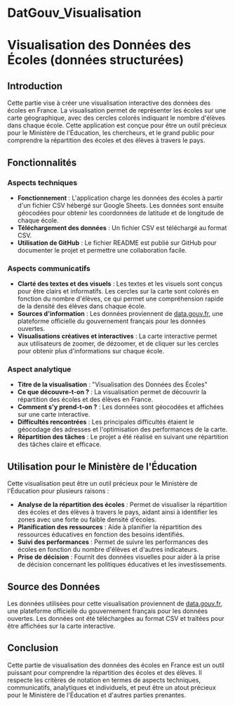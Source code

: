 # DatGouv_Visualisation

# Visualisation des Données des Écoles (données structurées)

## Introduction

Cette partie vise à créer une visualisation interactive des données des écoles en France. La visualisation permet de représenter les écoles sur une carte géographique, avec des cercles colorés indiquant le nombre d'élèves dans chaque école. Cette application est conçue pour être un outil précieux pour le Ministère de l'Éducation, les chercheurs, et le grand public pour comprendre la répartition des écoles et des élèves à travers le pays.

## Fonctionnalités

### Aspects techniques
- **Fonctionnement** : L'application charge les données des écoles à partir d'un fichier CSV hébergé sur Google Sheets. Les données sont ensuite géocodées pour obtenir les coordonnées de latitude et de longitude de chaque école.
- **Téléchargement des données** : Un fichier CSV est téléchargé au format CSV.
- **Utilisation de GitHub** : Le fichier README est publié sur GitHub pour documenter le projet et permettre une collaboration facile.

### Aspects communicatifs
- **Clarté des textes et des visuels** : Les textes et les visuels sont conçus pour être clairs et informatifs. Les cercles sur la carte sont colorés en fonction du nombre d'élèves, ce qui permet une compréhension rapide de la densité des élèves dans chaque école.
- **Sources d'information** : Les données proviennent de [data.gouv.fr](https://www.data.gouv.fr/), une plateforme officielle du gouvernement français pour les données ouvertes.
- **Visualisations créatives et interactives** : La carte interactive permet aux utilisateurs de zoomer, de dézoomer, et de cliquer sur les cercles pour obtenir plus d'informations sur chaque école.

### Aspect analytique
- **Titre de la visualisation** : "Visualisation des Données des Écoles"
- **Ce que découvre-t-on ?** : La visualisation permet de découvrir la répartition des écoles et des élèves en France.
- **Comment s'y prend-t-on ?** : Les données sont géocodées et affichées sur une carte interactive.
- **Difficultés rencontrées** : Les principales difficultés étaient le géocodage des adresses et l'optimisation des performances de la carte.
- **Répartition des tâches** : Le projet a été réalisé en suivant une répartition des tâches claire et efficace.

## Utilisation pour le Ministère de l'Éducation

Cette visualisation peut être un outil précieux pour le Ministère de l'Éducation pour plusieurs raisons :
- **Analyse de la répartition des écoles** : Permet de visualiser la répartition des écoles et des élèves à travers le pays, aidant ainsi à identifier les zones avec une forte ou faible densité d'écoles.
- **Planification des ressources** : Aide à planifier la répartition des ressources éducatives en fonction des besoins identifiés.
- **Suivi des performances** : Permet de suivre les performances des écoles en fonction du nombre d'élèves et d'autres indicateurs.
- **Prise de décision** : Fournit des données visuelles pour aider à la prise de décision concernant les politiques éducatives et les investissements.

## Source des Données

Les données utilisées pour cette visualisation proviennent de [data.gouv.fr](https://www.data.gouv.fr/), une plateforme officielle du gouvernement français pour les données ouvertes. Les données ont été téléchargées au format CSV et traitées pour être affichées sur la carte interactive.

## Conclusion

Cette partie de visualisation des données des écoles en France est un outil puissant pour comprendre la répartition des écoles et des élèves. Il respecte les critères de notation en termes de aspects techniques, communicatifs, analytiques et individuels, et peut être un atout précieux pour le Ministère de l'Éducation et d'autres parties prenantes.

